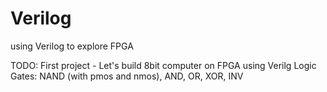# Verilog
using Verilog to explore FPGA

TODO:
  First project
    - Let's build 8bit computer on FPGA using Verilg
    Logic Gates:
      NAND (with pmos and nmos), AND, OR, XOR, INV
